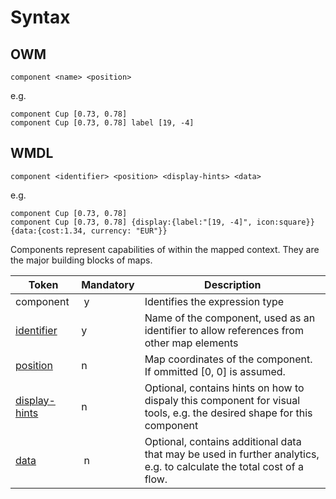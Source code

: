 # Syntax
## OWM
	component <name> <position>
e.g.

	component Cup [0.73, 0.78]
	component Cup [0.73, 0.78] label [19, -4]

	
## WMDL
	component <identifier> <position> <display-hints> <data>

e.g.

	component Cup [0.73, 0.78]
	component Cup [0.73, 0.78] {display:{label:"[19, -4]", icon:square}} {data:{cost:1.34, currency: "EUR"}}

Components represent capabilities of within the mapped context. They are the major building blocks of maps. 

Token|Mandatory|Description
---|---|---
component | y | Identifies the expression type
[identifier](identifier.md) | y | Name of the component, used as an identifier to allow references from other map elements
[position](position.md) | n | Map coordinates of the component. If ommitted [0, 0] is assumed.
[display-hints](tokens/display-hint) | n | Optional, contains hints on how to dispaly this component for visual tools, e.g. the desired shape for this component
[data](tokens/data) | n | Optional, contains additional data that may be used in further analytics, e.g. to calculate the total cost of a flow.





